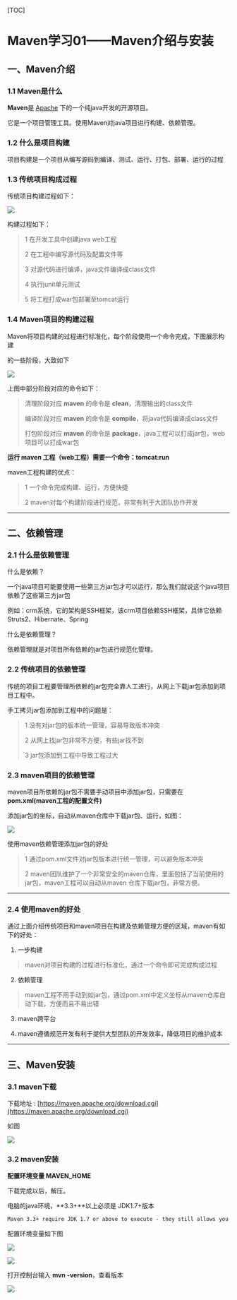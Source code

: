 [TOC]

# Maven学习01——Maven介绍与安装

## 一、Maven介绍

### 1.1 Maven是什么

**Maven**是 [Apache](http://www.apache.org/) 下的一个纯java开发的开源项目。

它是一个项目管理工具。使用Maven对java项目进行构建、依赖管理。


### 1.2 什么是项目构建

项目构建是一个项目从编写源码到编译、测试、运行、打包、部署、运行的过程

### 1.3 传统项目构成过程

传统项目构建过程如下：

![](../image/01/1.png)

构建过程如下：
> 1 在开发工具中创建java web工程
>
> 2 在工程中编写源代码及配置文件等
>
> 3 对源代码进行编译，java文件编译成class文件
>
> 4 执行junit单元测试
>
> 5 将工程打成war包部署至tomcat运行

### 1.4 Maven项目的构建过程

Maven将项目构建的过程进行标准化，每个阶段使用一个命令完成，下图展示构建

的一些阶段，大致如下

![](../image/01/2.png)

上图中部分阶段对应的命令如下：
> 清理阶段对应 **maven** 的命令是 **clean**，清理输出的class文件
>
> 编译阶段对应 **maven** 的命令是 **compile**，将java代码编译成class文件
>
> 打包阶段对应 **maven** 的命令是 **package**，java工程可以打成jar包，web项目可以打成war包

**运行 maven 工程（web工程）需要一个命令：tomcat:run**

maven工程构建的优点：
> 1 一个命令完成构建、运行，方便快捷
>
> 2 maven对每个构建阶段进行规范，非常有利于大团队协作开发

---

## 二、依赖管理

### 2.1 什么是依赖管理

什么是依赖？

一个java项目可能要使用一些第三方jar包才可以运行，那么我们就说这个java项目依赖了这些第三方jar包

例如：crm系统，它的架构是SSH框架，该crm项目依赖SSH框架，具体它依赖 Struts2、Hibernate、Spring

什么是依赖管理？

依赖管理就是对项目所有依赖的jar包进行规范化管理。


### 2.2 传统项目的依赖管理

传统的项目工程要管理所依赖的jar包完全靠人工进行，从网上下载jar包添加到项目工程中。

手工拷贝jar包添加到工程中的问题是：
> 1 没有对jar包的版本统一管理，容易导致版本冲突
>
> 2 从网上找jar包非常不方便，有些jar找不到
>
> 3 jar包添加到工程中导致工程过大


### 2.3 maven项目的依赖管理

maven项目所依赖的jar包不需要手动项目中添加jar包，只需要在 **pom.xml(maven工程的配置文件)**

添加jar包的坐标，自动从maven仓库中下载jar包、运行，如图：

![](../image/01/2.png)

使用maven依赖管理添加jar包的好处
> 1 通过pom.xml文件对jar包版本进行统一管理，可以避免版本冲突
>
> 2 maven团队维护了一个非常安全的maven仓库，里面包括了当前使用的jar包，maven工程可以自动从maven
> 仓库下载jar包，非常方便。

----

### 2.4 使用maven的好处

通过上面介绍传统项目和maven项目在构建及依赖管理方便的区域，maven有如下的好处：

1. 一步构建
> maven对项目构建的过程进行标准化，通过一个命令即可完成构成过程

2. 依赖管理
> maven工程不用手动到如jar包，通过pom.xml中定义坐标从maven仓库自动下载，方便而且不易出错

3. maven跨平台

4. maven遵循规范开发有利于提供大型团队的开发效率，降低项目的维护成本


---

## 三、Maven安装

### 3.1 maven下载

下载地址 : [https://maven.apache.org/download.cgi](https://maven.apache.org/download.cgi)

如图

![](../image/01/4.png)

### 3.2 maven安装
**配置环境变量 MAVEN_HOME**

下载完成以后，解压。

电脑的java环境，**3.3+**以上必须是 JDK1.7+版本

```xml
Maven 3.3+ require JDK 1.7 or above to execute - they still allows you to build against 1.3 and other JDK versions by Using Toolchains
```

配置环境变量如下图

![](../image/01/5.png)

![](../image/01/6.png)

打开控制台输入 **mvn -version**，查看版本

![](../image/01/7.png)